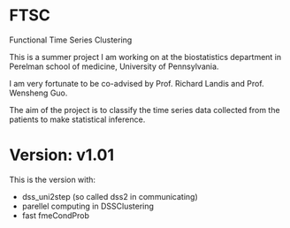 # FTSC
Functional Time Series Clustering

This is a summer project I am working on at the biostatistics department in Perelman school of medicine, University of Pennsylvania.

I am very fortunate to be co-advised by Prof. Richard Landis and Prof. Wensheng Guo.

The aim of the project is to classify the time series data collected from the patients to make statistical inference.

# Version: v1.01

This is the version with:

*  dss_uni2step (so called dss2 in communicating)
*  parellel computing in DSSClustering
*  fast fmeCondProb